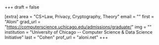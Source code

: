 +++
draft = false

[extra]
area = "CS+Law, Privacy, Cryptography, Theory"
email = ""
first = "Aloni"
grad_url = "https://computerscience.uchicago.edu/admissions/graduate/"
img = ""
institution = "University of Chicago -- Computer Science & Data Science Initiative"
last = "Cohen"
prof_url = "aloni.net"
+++